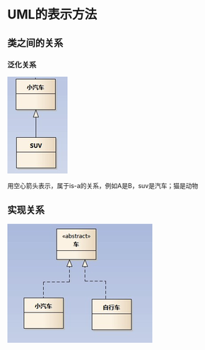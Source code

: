 # UML的表示方法

## 类之间的关系
### 泛化关系
![泛化关系](image/1.jpg)



用空心箭头表示，属于is-a的关系，例如A是B，suv是汽车；猫是动物



## 实现关系

![](image/2.jpg)



## 